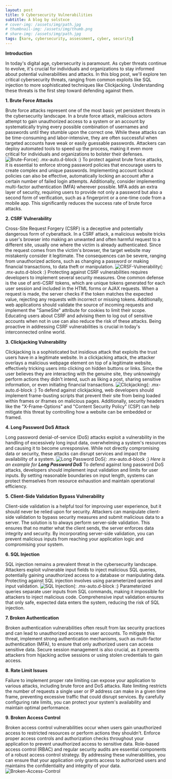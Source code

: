 ```yaml
---
layout: post
title: 9 Cybersecurity Vulnerabilities
subtitle: A blog by solstxce
# cover-img: /assets/img/path.jpg
# thumbnail-img: /assets/img/thumb.png
# share-img: /assets/img/path.jpg
tags: [kare, cybersecurity, assessment, cyber, security]
---
```


**Introduction**

In today's digital age, cybersecurity is paramount. As cyber threats continue to evolve, it's crucial for individuals and organizations to stay informed about potential vulnerabilities and attacks. In this blog post, we'll explore ten critical cybersecurity threats, ranging from common exploits like SQL injection to more sophisticated techniques like Clickjacking. Understanding these threats is the first step toward defending against them.

**1. Brute Force Attacks**

Brute force attacks represent one of the most basic yet persistent threats in the cybersecurity landscape. In a brute force attack, malicious actors attempt to gain unauthorized access to a system or an account by systematically trying every possible combination of usernames and passwords until they stumble upon the correct one. While these attacks can be time-consuming and labor-intensive, they are often successful when targeted accounts have weak or easily guessable passwords. Attackers can deploy automated tools to speed up the process, making it even more critical for individuals and organizations to bolster their defenses. 
![Brute-Force](https://www.manageengine.com/log-management/images/cyber-security-attackswhat-is-brute-force-attack.png){: .mx-auto.d-block :}
To protect against brute force attacks, it is essential to enforce strong password policies that encourage users to create complex and unique passwords. Implementing account lockout policies can also be effective, automatically locking an account after a certain number of failed login attempts. Additionally, consider implementing multi-factor authentication (MFA) wherever possible. MFA adds an extra layer of security, requiring users to provide not only a password but also a second form of verification, such as a fingerprint or a one-time code from a mobile app. This significantly reduces the success rate of brute force attacks.

**2. CSRF Vulnerability**

Cross-Site Request Forgery (CSRF) is a deceptive and potentially dangerous form of cyberattack. In a CSRF attack, a malicious website tricks a user's browser into making an unwanted and often harmful request to a different site, usually one where the victim is already authenticated. Since the request comes from the victim's browser, the target website may mistakenly consider it legitimate. The consequences can be severe, ranging from unauthorized actions, such as changing a password or making financial transactions, to data theft or manipulation. 
![CRSF-Vulnerability](https://www.imperva.com/learn/wp-content/uploads/sites/13/2019/01/csrf-cross-site-request-forgery.png){: .mx-auto.d-block :}
Protecting against CSRF vulnerabilities requires developers to implement several security measures. One common defense is the use of anti-CSRF tokens, which are unique tokens generated for each user session and included in the HTML forms or AJAX requests. When a request is made, the server checks if the token matches the expected value, rejecting any requests with incorrect or missing tokens. Additionally, web applications should validate the source of incoming requests and implement the "SameSite" attribute for cookies to limit their scope. Educating users about CSRF and advising them to log out of sensitive accounts when not in use can also reduce the risk of these attacks. Being proactive in addressing CSRF vulnerabilities is crucial in today's interconnected online world.

**3. Clickjacking Vulnerability**

Clickjacking is a sophisticated but insidious attack that exploits the trust users have in a legitimate website. In a clickjacking attack, the attacker overlays a malicious webpage element on top of a legitimate website, effectively tricking users into clicking on hidden buttons or links. Since the user believes they are interacting with the genuine site, they unknowingly perform actions they didn't intend, such as liking a post, sharing sensitive information, or even initiating financial transactions. 
![Clickjacking](https://www.imperva.com/learn/wp-content/uploads/sites/13/2019/01/Clickjacking.png.webp){: .mx-auto.d-block :}
To defend against clickjacking, web developers should implement frame-busting scripts that prevent their site from being loaded within frames or iframes on malicious pages. Additionally, security headers like the "X-Frame-Options" and "Content Security Policy" (CSP) can help mitigate this threat by controlling how a website can be embedded or framed.

**4. Long Password DoS Attack**

Long password denial-of-service (DoS) attacks exploit a vulnerability in the handling of excessively long input data, overwhelming a system's resources and causing it to become unresponsive. While not directly compromising data or security, these attacks can disrupt services and impact the availability of a system.
 ![Long Password DoS](https://miro.medium.com/v2/resize:fit:720/format:webp/1*1mm2okEhZ3NYN7kIaXI0-g.png){: .mx-auto.d-block :}
 _Here is an example for **Long Password DoS**_
To defend against long password DoS attacks, developers should implement input validation and limits for user inputs. By setting reasonable boundaries on input length, systems can protect themselves from resource exhaustion and maintain operational efficiency.

**5. Client-Side Validation Bypass Vulnerability**

Client-side validation is a helpful tool for improving user experience, but it should never be relied upon for security. Attackers can manipulate client-side validation to bypass security measures and submit malicious data to a server. The solution is to always perform server-side validation. This ensures that no matter what the client sends, the server enforces data integrity and security. By incorporating server-side validation, you can prevent malicious inputs from reaching your application logic and compromising your system.

**6. SQL Injection**

SQL injection remains a prevalent threat in the cybersecurity landscape. Attackers exploit vulnerable input fields to inject malicious SQL queries, potentially gaining unauthorized access to a database or manipulating data. Protecting against SQL injection involves using parameterized queries and input validation. 
![SQL Injection](https://portswigger.net/web-security/images/sql-injection.svg){: .mx-auto.d-block :}
Parameterized queries separate user inputs from SQL commands, making it impossible for attackers to inject malicious code. Comprehensive input validation ensures that only safe, expected data enters the system, reducing the risk of SQL injection.

**7. Broken Authentication**

Broken authentication vulnerabilities often result from lax security practices and can lead to unauthorized access to user accounts. To mitigate this threat, implement strong authentication mechanisms, such as multi-factor authentication (MFA), to ensure that only authorized users can access sensitive data. Secure session management is also crucial, as it prevents attackers from hijacking active sessions or using stolen credentials to gain access.

**8. Rate Limit Issues**

Failure to implement proper rate limiting can expose your application to various attacks, including brute force and DoS attacks. Rate limiting restricts the number of requests a single user or IP address can make in a given time frame, preventing excessive traffic that could disrupt services. By carefully configuring rate limits, you can protect your system's availability and maintain optimal performance.

**9. Broken Access Control**

Broken access control vulnerabilities occur when users gain unauthorized access to restricted resources or perform actions they shouldn't. Enforce proper access controls and authorization checks throughout your application to prevent unauthorized access to sensitive data. Role-based access control (RBAC) and regular security audits are essential components of a robust access control strategy. By addressing these vulnerabilities, you can ensure that your application only grants access to authorized users and maintains the confidentiality and integrity of your data.
![Broken-Access-Control](https://portswigger.net/web-security/images/access-control.svg)



